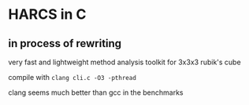 # HARCS in C

## in process of rewriting 

very fast and lightweight method analysis toolkit for 3x3x3 rubik's cube

compile with `clang cli.c -O3 -pthread`

clang seems much better than gcc in the benchmarks
